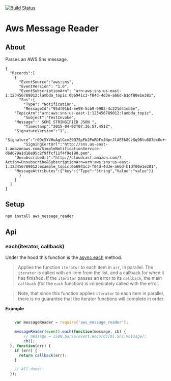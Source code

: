 [![Build Status](https://semaphoreci.com/api/v1/projects/c5a63b45-32fa-4ac8-bd2c-87d275aa3b07/483490/badge.svg)](https://semaphoreci.com/lp/aws_message_reader)      


Aws Message Reader
====================

About
--------------

Parses an AWS Sns message.

```
{
  "Records":[
    {
      "EventSource":"aws:sns",
      "EventVersion": "1.0",
      "EventSubscriptionArn": "arn:aws:sns:us-east-1:123456789012:lambda_topic:0b6941c3-f04d-4d3e-a66d-b1df00e1e381",
      "Sns":{
        "Type": "Notification",
        "MessageId":"95df01b4-ee98-5cb9-9903-4c221d41eb5e",
    "TopicArn":"arn:aws:sns:us-east-1:123456789012:lambda_topic",
        "Subject":"TestInvoke",
    "Message":" SOME STRINGIFIED JSON ",
        "Timestamp":"2015-04-02T07:36:57.451Z",
    "SignatureVersion":"1",
    "Signature":"r0Dc5YVHuAglGcmZ9Q7SpFb2PuRDFmJNprJlAEEk8CzSq9Btu8U7dxOu++uU",
        "SigningCertUrl":"http://sns.us-east-1.amazonaws.com/SimpleNotificationService-d6d679a1d18e95c2f9ffcf11f4f9e198.pem",
    "UnsubscribeUrl":"http://cloudcast.amazon.com/?Action=Unsubscribe&SubscriptionArn=arn:aws:sns:us-east-1:123456789012:example_topic:0b6941c3-f04d-4d3e-a66d-b1df00e1e381",
    "MessageAttributes":{"key":{"Type":"String","Value":"value"}}
      }
    }
  ]
}
```


Setup
--------------

```sh
npm install aws_message_reader
```


## Api

### each(iterator, callback)

Under the hood this function is the [async.each](https://github.com/caolan/async/blob/master/README.md#eacharr-iterator-callback) method. 

> Applies the function `iterator` to each item in `arr`, in parallel.
> The `iterator` is called with an item from the list, and a callback for when it
> has finished. If the `iterator` passes an error to its `callback`, the main
> `callback` (for the `each` function) is immediately called with the error.

> Note, that since this function applies `iterator` to each item in parallel,
> there is no guarantee that the iterator functions will complete in order.

__Example__

```js

	var messageReader = require('aws_message_reader');

	messageReader(event).each(function(message, cb) {
        // message = JSON.parse(event.Records[0].Sns.Message);
        cb();
  }, function(err) {
    if (err) {
      return callback(err);
    }

    // All done!!
  });

```

